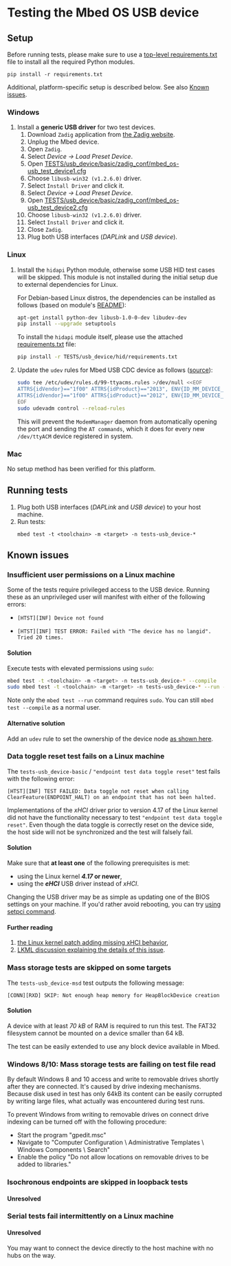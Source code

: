 # Testing the Mbed OS USB device

## Setup
Before running tests, please make sure to use a
[top-level requirements.txt][LN-requirements] file to install all the
required Python modules.

```
pip install -r requirements.txt
```

Additional, platform-specific setup is described below.
See also [Known issues](#known-issues).

### Windows
1.  Install a **generic USB driver** for two test devices.
    1. Download `Zadig` application from [the Zadig website][LN-zadig].
    1. Unplug the Mbed device.
    1. Open `Zadig`.
    1. Select *Device -> Load Preset Device*.
    1. Open [TESTS/usb_device/basic/zadig_conf/mbed_os-usb_test_device1.cfg][LN-zadig_conf1]
    1. Choose `libusb-win32 (v1.2.6.0)` driver.
    1. Select `Install Driver` and click it.
    1. Select *Device -> Load Preset Device*.
    1. Open [TESTS/usb_device/basic/zadig_conf/mbed_os-usb_test_device2.cfg][LN-zadig_conf2]
    1. Choose `libusb-win32 (v1.2.6.0)` driver.
    1. Select `Install Driver` and click it.
    1. Close `Zadig`.
    1. Plug both USB interfaces (*DAPLink* and *USB device*).

### Linux
1.  Install the `hidapi` Python module, otherwise some USB HID test cases will
    be skipped. This module is not installed during the initial setup due to
    external dependencies for Linux.

    For Debian-based Linux distros, the dependencies can be installed as follows
    (based on module's [README][LN-hidapi_readme]):

    ```bash
    apt-get install python-dev libusb-1.0-0-dev libudev-dev
    pip install --upgrade setuptools
    ```

    To install the `hidapi` module itself, please use the attached
    [requirements.txt][LN-hid_requirements] file:

    ```bash
    pip install -r TESTS/usb_device/hid/requirements.txt
    ```

1.  Update the `udev` rules for Mbed USB CDC device as follows
    ([source][LN-udev_rules]):

    ```bash
    sudo tee /etc/udev/rules.d/99-ttyacms.rules >/dev/null <<EOF
    ATTRS{idVendor}=="1f00" ATTRS{idProduct}=="2013", ENV{ID_MM_DEVICE_IGNORE}="1"
    ATTRS{idVendor}=="1f00" ATTRS{idProduct}=="2012", ENV{ID_MM_DEVICE_IGNORE}="1"
    EOF
    sudo udevadm control --reload-rules
    ```

    This will prevent the `ModemManager` daemon from automatically opening the
    port and sending the `AT commands`, which it does for every new
    `/dev/ttyACM` device registered in system.

### Mac
No setup method has been verified for this platform.

## Running tests
1.  Plug both USB interfaces (*DAPLink* and *USB device*) to your host machine.
1.  Run tests:
    ```
    mbed test -t <toolchain> -m <target> -n tests-usb_device-*
    ```

## Known issues

### Insufficient user permissions on a Linux machine
Some of the tests require privileged access to the USB device. Running these
as an unprivileged user will manifest with either of the following errors:
*   ```
    [HTST][INF] Device not found
    ```
*   ```
    [HTST][INF] TEST ERROR: Failed with "The device has no langid". Tried 20 times.
    ```

#### Solution
Execute tests with elevated permissions using `sudo`:
```bash
mbed test -t <toolchain> -m <target> -n tests-usb_device-* --compile
sudo mbed test -t <toolchain> -m <target> -n tests-usb_device-* --run -v
```
Note only the `mbed test --run` command requires `sudo`. You can still
`mbed test --compile` as a normal user.

#### Alternative solution
Add an `udev` rule to set the ownership of the device node
[as shown here][LN-libusb_permissions].

### Data toggle reset test fails on a Linux machine
The `tests-usb_device-basic` / `"endpoint test data toggle reset"` test fails
with the following error:
```
[HTST][INF] TEST FAILED: Data toggle not reset when calling
ClearFeature(ENDPOINT_HALT) on an endpoint that has not been halted.
```

Implementations of the *xHCI* driver prior to version 4.17 of the Linux kernel did
not have the functionality necessary to test `"endpoint test data toggle reset"`.
Even though the data toggle is correctly reset on the device side, the host
side will not be synchronized and the test will falsely fail.

#### Solution
Make sure that **at least one** of the following prerequisites is met:
* using the Linux kernel ***4.17* or newer**,
* using the ***eHCI*** USB driver instead of *xHCI*.

Changing the USB driver may be as simple as updating one of the BIOS settings
on your machine. If you'd rather avoid rebooting, you can try
[using setpci command][LN-xhci_setpci].

#### Further reading
1. [the Linux kernel patch adding missing xHCI behavior][LN-linux_xhci_patch],
1. [LKML discussion explaining the details of this issue][LN-xhci_lkml_discussion].

### Mass storage tests are skipped on some targets
The `tests-usb_device-msd` test outputs the following message:
```
[CONN][RXD] SKIP: Not enough heap memory for HeapBlockDevice creation
```

#### Solution
A device with at least *70 kB* of RAM is required to run this test.
The FAT32 filesystem cannot be mounted on a device smaller than 64 kB.

The test can be easily extended to use any block device available in Mbed.

### Windows 8/10: Mass storage tests are failing on test file read
By default Windows 8 and 10 access and write to removable drives shortly after they are connected. It's caused by drive indexing mechanisms. Because disk used in test has only 64kB its content can be easily corrupted by writing large files, what actually was encountered during test runs.

To prevent Windows from writing to removable drives on connect drive indexing can be turned off with the following procedure:
- Start the program "gpedit.msc"
- Navigate to "Computer Configuration \ Administrative Templates \ Windows Components \ Search"
- Enable the policy "Do not allow locations on removable drives to be added to  libraries."

### Isochronous endpoints are skipped in loopback tests
#### Unresolved

### Serial tests fail intermittently on a Linux machine
#### Unresolved
You may want to connect the device directly to the host machine with no hubs on the way.

<!-- LINKS -->
[LN-requirements]: ../../requirements.txt
[LN-zadig]: https://zadig.akeo.ie/
[LN-zadig_conf1]: basic/zadig_conf/mbed_os-usb_test_device1.cfg
[LN-zadig_conf2]: basic/zadig_conf/mbed_os-usb_test_device2.cfg
[LN-hidapi_readme]: https://github.com/trezor/cython-hidapi/blob/master/README.rst#install
[LN-hid_requirements]: hid/requirements.txt
[LN-udev_rules]: https://linux-tips.com/t/prevent-modem-manager-to-capture-usb-serial-devices/284
[LN-libusb_permissions]: https://stackoverflow.com/questions/3738173/why-does-pyusb-libusb-require-root-sudo-permissions-on-linux/8582398#8582398
[LN-linux_xhci_patch]: https://github.com/torvalds/linux/commit/f5249461b504d35aa1a40140983b7ec415807d9e
[LN-xhci_lkml_discussion]: https://lkml.org/lkml/2016/12/15/388
[LN-xhci_setpci]: https://linuxmusicians.com/viewtopic.php?t=16901

